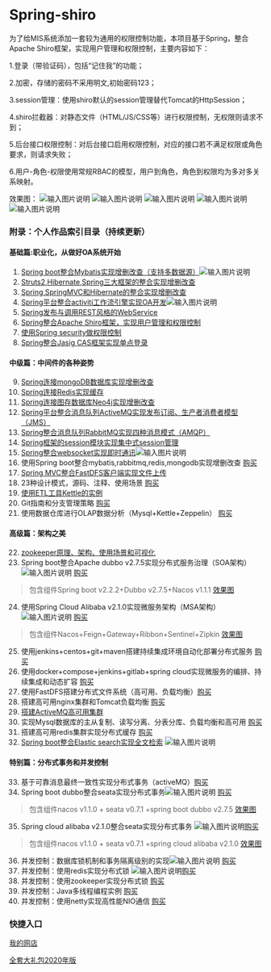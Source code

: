 # Spring-shiro
  为了给MIS系统添加一套较为通用的权限控制功能，本项目基于Spring，整合Apache Shiro框架，实现用户管理和权限控制，主要内容如下：
  
  1.登录（带验证码），包括“记住我”的功能；
  
  2.加密，存储的密码不采用明文,初始密码123；
  
  3.session管理：使用shiro默认的session管理替代Tomcat的HttpSession；
  
  4.shiro拦截器：对静态文件（HTML/JS/CSS等）进行权限控制，无权限则请求不到；
  
  5.后台接口权限控制：对后台接口启用权限控制，对应的接口若不满足权限或角色要求，则请求失败；
  
  6.用户-角色-权限使用常规RBAC的模型，用户到角色，角色到权限均为多对多关系映射。
  
  效果图：
 ![输入图片说明](http://git.oschina.net/uploads/images/2017/0209/144346_7a596aa2_1110335.jpeg "在这里输入图片标题")
![输入图片说明](http://git.oschina.net/uploads/images/2017/0209/144354_f64176a8_1110335.png "在这里输入图片标题")
![输入图片说明](http://git.oschina.net/uploads/images/2017/0209/144402_418afcef_1110335.png "在这里输入图片标题")
![输入图片说明](http://git.oschina.net/uploads/images/2017/0209/144409_b7aaea2f_1110335.png "在这里输入图片标题")
![输入图片说明](http://git.oschina.net/uploads/images/2017/0209/144419_70c4b9f4_1110335.png "在这里输入图片标题")

### 附录：个人作品索引目录（持续更新）

#### 基础篇:职业化，从做好OA系统开始
1. [Spring boot整合Mybatis实现增删改查（支持多数据源）](https://gitee.com/shenzhanwang/SSM)![输入图片说明](https://img.shields.io/badge/-%E7%B2%BE%E5%93%81-orange.svg "在这里输入图片标题")
2. [Struts2,Hibernate,Spring三大框架的整合实现增删改查](https://gitee.com/shenzhanwang/S2SH)
3. [Spring,SpringMVC和Hibernate的整合实现增删改查](https://gitee.com/shenzhanwang/SSH)
4. [Spring平台整合activiti工作流引擎实现OA开发](https://gitee.com/shenzhanwang/Spring-activiti)![输入图片说明](https://img.shields.io/badge/-%E7%B2%BE%E5%93%81-orange.svg "在这里输入图片标题")
5. [Spring发布与调用REST风格的WebService](https://gitee.com/shenzhanwang/Spring-REST)
6. [Spring整合Apache Shiro框架，实现用户管理和权限控制](https://gitee.com/shenzhanwang/Spring-shiro)
7. [使用Spring security做权限控制](https://gitee.com/shenzhanwang/spring-security-demo)
8. [Spring整合Jasig CAS框架实现单点登录](https://gitee.com/shenzhanwang/Spring-cas-sso)
#### 中级篇：中间件的各种姿势
9. [Spring连接mongoDB数据库实现增删改查](https://gitee.com/shenzhanwang/Spring-mongoDB)
10. [Spring连接Redis实现缓存](https://gitee.com/shenzhanwang/Spring-redis)
11. [Spring连接图存数据库Neo4j实现增删改查](https://gitee.com/shenzhanwang/Spring-neo4j)
12. [Spring平台整合消息队列ActiveMQ实现发布订阅、生产者消费者模型（JMS）](https://gitee.com/shenzhanwang/Spring-activeMQ)
13. [Spring整合消息队列RabbitMQ实现四种消息模式（AMQP）](https://gitee.com/shenzhanwang/Spring-rabbitMQ)
14. [Spring框架的session模块实现集中式session管理](https://gitee.com/shenzhanwang/Spring-session)
15. [Spring整合websocket实现即时通讯](https://gitee.com/shenzhanwang/Spring-websocket)![输入图片说明](https://img.shields.io/badge/-%E7%B2%BE%E5%93%81-orange.svg "在这里输入图片标题")
16. 使用Spring boot整合mybatis,rabbitmq,redis,mongodb实现增删改查 [购买](http://www.vmfaka.net/list/fdxxWOPd4Ds)
17. [Spring MVC整合FastDFS客户端实现文件上传](https://gitee.com/shenzhanwang/Spring-fastdfs)
18. 23种设计模式，源码、注释、使用场景 [购买](http://www.vmfaka.net/list/fdxxX8JbeQs)
19. [使用ETL工具Kettle的实例](https://gitee.com/shenzhanwang/Kettle-demo)
20. Git指南和分支管理策略 [购买](http://www.vmfaka.net/list/fdxxX8KJYHs)
21. 使用数据仓库进行OLAP数据分析（Mysql+Kettle+Zeppelin） [购买](http://www.vmfaka.net/list/fdxxX8Oe47s)
#### 高级篇：架构之美
22. [zookeeper原理、架构、使用场景和可视化](https://gitee.com/shenzhanwang/zookeeper-practice)
23. Spring boot整合Apache dubbo v2.7.5实现分布式服务治理（SOA架构） ![输入图片说明](https://img.shields.io/badge/-%E7%B2%BE%E5%93%81-orange.svg "在这里输入图片标题") [购买](http://www.vmfaka.net/list/fdxxX8RWrss)
>  包含组件Spring boot v2.2.2+Dubbo v2.7.5+Nacos v1.1.1
<a href="https://images.gitee.com/uploads/images/2020/0114/084731_fd0b7a82_1110335.gif" target="_blank">效果图</a>
24. 使用Spring Cloud Alibaba v2.1.0实现微服务架构（MSA架构）![输入图片说明](https://img.shields.io/badge/-%E6%8B%9B%E7%89%8C-yellow.svg)   [购买](http://www.vmfaka.net/list/fdxxX8VwMLs)
>  包含组件Nacos+Feign+Gateway+Ribbon+Sentinel+Zipkin
<a href="https://images.gitee.com/uploads/images/2020/0106/201827_ac61db63_1110335.gif" target="_blank">效果图</a>
25. 使用jenkins+centos+git+maven搭建持续集成环境自动化部署分布式服务 [购买](http://www.vmfaka.net/list/fdxxX8Xbb5s)
26. 使用docker+compose+jenkins+gitlab+spring cloud实现微服务的编排、持续集成和动态扩容 [购买](http://www.vmfaka.net/list/fdxxX91gDDs)
27. 使用FastDFS搭建分布式文件系统（高可用、负载均衡）[购买](http://www.vmfaka.net/list/fdxxX95MwYs)
28. 搭建高可用nginx集群和Tomcat负载均衡 [购买](http://www.vmfaka.net/list/fdxxX99exbs)
29. [搭建ActiveMQ高可用集群](https://gitee.com/shenzhanwang/ActiveMQJiQunDaJian)
30. 实现Mysql数据库的主从复制、读写分离、分表分库、负载均衡和高可用 [购买](http://www.vmfaka.net/list/fdxxX9eo8zs)
31. 搭建高可用redis集群实现分布式缓存 [购买](http://www.vmfaka.net/list/fdxxX9hmRGs)
32. [Spring boot整合Elastic search实现全文检索](https://gitee.com/shenzhanwang/Spring-elastic_search) ![输入图片说明](https://img.shields.io/badge/-%E6%8B%9B%E7%89%8C-yellow.svg "在这里输入图片标题")
#### 特别篇：分布式事务和并发控制
33. 基于可靠消息最终一致性实现分布式事务（activeMQ）[购买](http://www.vmfaka.net/list/fdxxX9kEN9s)
34. Spring boot dubbo整合seata实现分布式事务![输入图片说明](https://img.shields.io/badge/-%E7%B2%BE%E5%93%81-orange.svg "在这里输入图片标题") [购买](http://www.vmfaka.net/list/fdxxX9mmc9s)
> 包含组件nacos v1.1.0 + seata v0.7.1 +spring boot dubbo v2.7.5
<a href="https://images.gitee.com/uploads/images/2020/0119/112233_62a33a77_1110335.gif" target="_blank">效果图</a>
35. Spring cloud alibaba v2.1.0整合seata实现分布式事务 ![输入图片说明](https://img.shields.io/badge/-%E7%B2%BE%E5%93%81-orange.svg "在这里输入图片标题")[购买](http://www.vmfaka.net/list/fdxxX9p9VSs)
> 包含组件nacos v1.1.0 + seata v0.7.1 +spring cloud alibaba v2.1.0
<a href="https://images.gitee.com/uploads/images/2020/0119/134408_ee14a016_1110335.gif" target="_blank">效果图</a>
36. 并发控制：数据库锁机制和事务隔离级别的实现![输入图片说明](https://img.shields.io/badge/-%E7%B2%BE%E5%93%81-orange.svg "在这里输入图片标题") [购买](http://www.vmfaka.net/list/fdxxX9sSSzs)
37. 并发控制：使用redis实现分布式锁  ![输入图片说明](https://img.shields.io/badge/-%E7%B2%BE%E5%93%81-orange.svg "在这里输入图片标题")[购买](http://www.vmfaka.net/list/fdxxX9umfMs)
38. 并发控制：使用zookeeper实现分布式锁 [购买](http://www.vmfaka.net/list/fdxxX9xY6qs)
39. 并发控制：Java多线程编程实例 [购买](http://www.vmfaka.net/list/fdxxX9zaC4s)
40. 并发控制：使用netty实现高性能NIO通信 [购买](http://www.vmfaka.net/list/fdxxX9BOfms)
### 快捷入口
<a href="http://www.vmfaka.net/list/UZvwyHjbu" target="_blank">我的网店</a>

<a href="http://www.vmfaka.net/list/fdxxX9PpS0s" target="_blank">全套大礼包2020年版</a>
